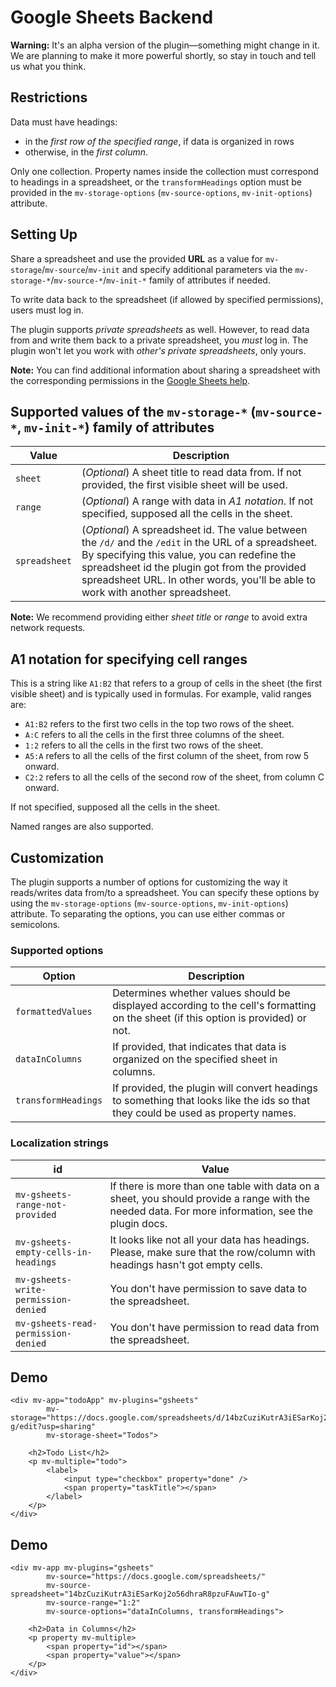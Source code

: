 # Google Sheets Backend

**Warning:** It's an alpha version of the plugin—something might change in it. We are planning to make it more powerful shortly, so stay in touch and tell us what you think.

## Restrictions

Data must have headings:

- in the *first row of the specified range*, if data is organized in rows
- otherwise, in the *first column*.

Only one collection. Property names inside the collection must correspond to headings in a spreadsheet, or the `transformHeadings` option must be provided in the `mv-storage-options` (`mv-source-options`, `mv-init-options`) attribute.

## Setting Up

Share a spreadsheet and use the provided **URL** as a value for `mv-storage`/`mv-source`/`mv-init` and specify additional parameters via the `mv-storage-*`/`mv-source-*`/`mv-init-*` family of attributes if needed.

To write data back to the spreadsheet (if allowed by specified permissions), users must log in.

The plugin supports *private spreadsheets* as well. However, to read data from and write them back to a private spreadsheet, you *must* log in. The plugin won't let you work with *other's private spreadsheets*, only yours.

**Note:** You can find additional information about sharing a spreadsheet with the corresponding permissions in the [Google Sheets help](https://support.google.com/docs/answer/2494822?hl=en).

## Supported values of the `mv-storage-*` (`mv-source-*`, `mv-init-*`) family of attributes

| Value         | Description                                                                                             |
|---------------|---------------------------------------------------------------------------------------------------------|
| `sheet`       | (*Optional*) A sheet title to read data from. If not provided, the first visible sheet will be used.    |
| `range`       | (*Optional*) A range with data in *A1 notation*. If not specified, supposed all the cells in the sheet. |
| `spreadsheet` | (*Optional*) A spreadsheet id. The value between the `/d/` and the `/edit` in the URL of a spreadsheet. By specifying this value, you can redefine the spreadsheet id the plugin got from the provided spreadsheet URL. In other words, you'll be able to work with another spreadsheet. |

**Note:** We recommend providing either *sheet title* or *range* to avoid extra network requests.
## A1 notation for specifying cell ranges

This is a string like `A1:B2` that refers to a group of cells in the sheet (the first visible sheet) and is typically used in formulas. For example, valid ranges are:

- `A1:B2` refers to the first two cells in the top two rows of the sheet.
- `A:C` refers to all the cells in the first three columns of the sheet.
- `1:2` refers to all the cells in the first two rows of the sheet.
- `A5:A` refers to all the cells of the first column of the sheet, from row 5 onward.
- `C2:2` refers to all the cells of the second row of the sheet, from column C onward.

If not specified, supposed all the cells in the sheet.

Named ranges are also supported.

## Customization

The plugin supports a number of options for customizing the way it reads/writes data from/to a spreadsheet. You can specify these options by using the `mv-storage-options` (`mv-source-options`, `mv-init-options`) attribute. To separating the options, you can use either commas or semicolons.

### Supported options

| Option             | Description                                                                                                                        |
|--------------------|------------------------------------------------------------------------------------------------------------------------------------|
| `formattedValues`  | Determines whether values should be displayed according to the cell's formatting on the sheet (if this option is provided) or not. |
| `dataInColumns`    | If provided, that indicates that data is organized on the specified sheet in columns.                                              |
| `transformHeadings` | If provided, the plugin will convert headings to something that looks like the ids so that they could be used as property names.    |

### Localization strings

| id                                   | Value                                                                                                                                             |
|--------------------------------------|---------------------------------------------------------------------------------------------------------------------------------------------------|
| `mv-gsheets-range-not-provided`      | If there is more than one table with data on a sheet, you should provide a range with the needed data. For more information, see the plugin docs. |
| `mv-gsheets-empty-cells-in-headings` | It looks like not all your data has headings. Please, make sure that the row/column with headings hasn't got empty cells.                         |
| `mv-gsheets-write-permission-denied` | You don't have permission to save data to the spreadsheet.                                                                                        |
| `mv-gsheets-read-permission-denied`  | You don't have permission to read data from the spreadsheet.                                                                                      |

<h2>Demo</h2>

```markup
<div mv-app="todoApp" mv-plugins="gsheets"
		mv-storage="https://docs.google.com/spreadsheets/d/14bzCuziKutrA3iESarKoj2o56dhraR8pzuFAuwTIo-g/edit?usp=sharing"
		mv-storage-sheet="Todos">

	<h2>Todo List</h2>
	<p mv-multiple="todo">
		<label>
			<input type="checkbox" property="done" />
			<span property="taskTitle"></span>
		</label>
	</p>
</div>
```

<h2>Demo</h2>

```markup
<div mv-app mv-plugins="gsheets"
		mv-source="https://docs.google.com/spreadsheets/"
		mv-source-spreadsheet="14bzCuziKutrA3iESarKoj2o56dhraR8pzuFAuwTIo-g"
		mv-source-range="1:2"
		mv-source-options="dataInColumns, transformHeadings">

	<h2>Data in Columns</h2>
	<p property mv-multiple>
		<span property="id"></span>
		<span property="value"></span>
	</p>
</div>
```
